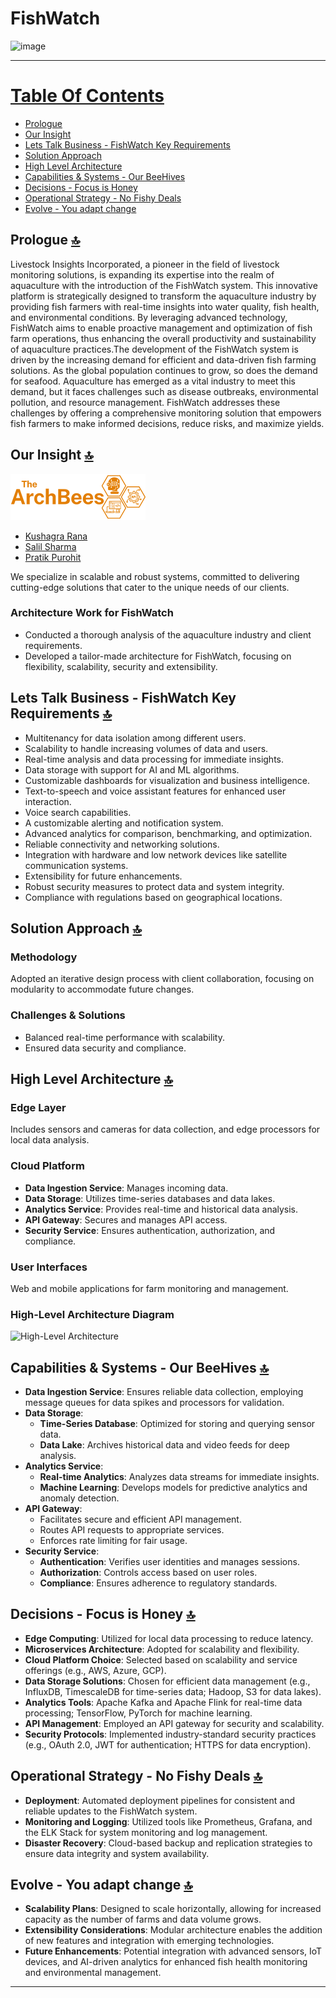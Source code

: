 # FishWatch 

![image](./images/FishWatch_Banner.gif)  

---

# [Table Of Contents](#table-of-contents-)
- [Prologue](#prologue-)
- [Our Insight](#our-insight-)
- [Lets Talk Business - FishWatch Key Requirements](#lets-talk-business---fishwatch-key-requirements-)
- [Solution Approach](#solution-approach-)
- [High Level Architecture](#high-level-architecture-)
- [Capabilities & Systems - Our BeeHives](#capabilities--systems---our-beehives-)
- [Decisions - Focus is Honey](#decisions---focus-is-honey-)
- [Operational Strategy - No Fishy Deals](#operational-strategy---no-fishy-deals-)
- [Evolve - You adapt change](#evolve---you-adapt-change-)

## Prologue  [🔝](#fishwatch)
Livestock Insights Incorporated, a pioneer in the field of livestock monitoring solutions, is expanding its expertise into the realm of aquaculture with the introduction of the FishWatch system. This innovative platform is strategically designed to transform the aquaculture industry by providing fish farmers with real-time insights into water quality, fish health, and environmental conditions. By leveraging advanced technology, FishWatch aims to enable proactive management and optimization of fish farm operations, thus enhancing the overall productivity and sustainability of aquaculture practices.The development of the FishWatch system is driven by the increasing demand for efficient and data-driven fish farming solutions. As the global population continues to grow, so does the demand for seafood. Aquaculture has emerged as a vital industry to meet this demand, but it faces challenges such as disease outbreaks, environmental pollution, and resource management. FishWatch addresses these challenges by offering a comprehensive monitoring solution that empowers fish farmers to make informed decisions, reduce risks, and maximize yields.

## Our Insight  [🔝](#fishwatch)

   ![image](./images/TheArchBees_Logo.png) 
  - [Kushagra Rana](https://www.linkedin.com/in/kushagrar/)
  - [Salil Sharma](https://www.linkedin.com/in/salil-sharma-36170b24/)
  - [Pratik Purohit](https://www.linkedin.com/in/pratik-kumar-purohit-a776844b/)
    
  We specialize in scalable and robust systems, committed to delivering cutting-edge solutions that cater to the unique needs of our clients. 

### Architecture Work for FishWatch
- Conducted a thorough analysis of the aquaculture industry and client requirements.
- Developed a tailor-made architecture for FishWatch, focusing on flexibility, scalability, security and extensibility.

## Lets Talk Business - FishWatch Key Requirements [🔝](#fishwatch)
- Multitenancy for data isolation among different users.
- Scalability to handle increasing volumes of data and users.
- Real-time analysis and data processing for immediate insights.
- Data storage with support for AI and ML algorithms.
- Customizable dashboards for visualization and business intelligence.
- Text-to-speech and voice assistant features for enhanced user interaction.
- Voice search capabilities.
- A customizable alerting and notification system.
- Advanced analytics for comparison, benchmarking, and optimization.
- Reliable connectivity and networking solutions.
- Integration with hardware and low network devices like satellite communication systems.
- Extensibility for future enhancements.
- Robust security measures to protect data and system integrity.
- Compliance with regulations based on geographical locations.

## Solution Approach [🔝](#fishwatch)
### Methodology
Adopted an iterative design process with client collaboration, focusing on modularity to accommodate future changes.

### Challenges & Solutions
- Balanced real-time performance with scalability.
- Ensured data security and compliance.

## High Level Architecture [🔝](#fishwatch)
### Edge Layer
Includes sensors and cameras for data collection, and edge processors for local data analysis.

### Cloud Platform
- **Data Ingestion Service**: Manages incoming data.
- **Data Storage**: Utilizes time-series databases and data lakes.
- **Analytics Service**: Provides real-time and historical data analysis.
- **API Gateway**: Secures and manages API access.
- **Security Service**: Ensures authentication, authorization, and compliance.

### User Interfaces
Web and mobile applications for farm monitoring and management.

### High-Level Architecture Diagram
![High-Level Architecture](high-level-architecture-diagram.png)

## Capabilities & Systems - Our BeeHives [🔝](#fishwatch)
- **Data Ingestion Service**: Ensures reliable data collection, employing message queues for data spikes and processors for validation.
- **Data Storage**: 
  - **Time-Series Database**: Optimized for storing and querying sensor data.
  - **Data Lake**: Archives historical data and video feeds for deep analysis.
- **Analytics Service**: 
  - **Real-time Analytics**: Analyzes data streams for immediate insights.
  - **Machine Learning**: Develops models for predictive analytics and anomaly detection.
- **API Gateway**: 
  - Facilitates secure and efficient API management.
  - Routes API requests to appropriate services.
  - Enforces rate limiting for fair usage.
- **Security Service**: 
  - **Authentication**: Verifies user identities and manages sessions.
  - **Authorization**: Controls access based on user roles.
  - **Compliance**: Ensures adherence to regulatory standards.

## Decisions - Focus is Honey [🔝](#fishwatch)
- **Edge Computing**: Utilized for local data processing to reduce latency.
- **Microservices Architecture**: Adopted for scalability and flexibility.
- **Cloud Platform Choice**: Selected based on scalability and service offerings (e.g., AWS, Azure, GCP).
- **Data Storage Solutions**: Chosen for efficient data management (e.g., InfluxDB, TimescaleDB for time-series data; Hadoop, S3 for data lakes).
- **Analytics Tools**: Apache Kafka and Apache Flink for real-time data processing; TensorFlow, PyTorch for machine learning.
- **API Management**: Employed an API gateway for security and scalability.
- **Security Protocols**: Implemented industry-standard security practices (e.g., OAuth 2.0, JWT for authentication; HTTPS for data encryption).

## Operational Strategy - No Fishy Deals [🔝](#fishwatch)
- **Deployment**: Automated deployment pipelines for consistent and reliable updates to the FishWatch system.
- **Monitoring and Logging**: Utilized tools like Prometheus, Grafana, and the ELK Stack for system monitoring and log management.
- **Disaster Recovery**: Cloud-based backup and replication strategies to ensure data integrity and system availability.

## Evolve - You adapt change [🔝](#fishwatch)
- **Scalability Plans**: Designed to scale horizontally, allowing for increased capacity as the number of farms and data volume grows.
- **Extensibility Considerations**: Modular architecture enables the addition of new features and integration with emerging technologies.
- **Future Enhancements**: Potential integration with advanced sensors, IoT devices, and AI-driven analytics for enhanced fish health monitoring and environmental management.

---
